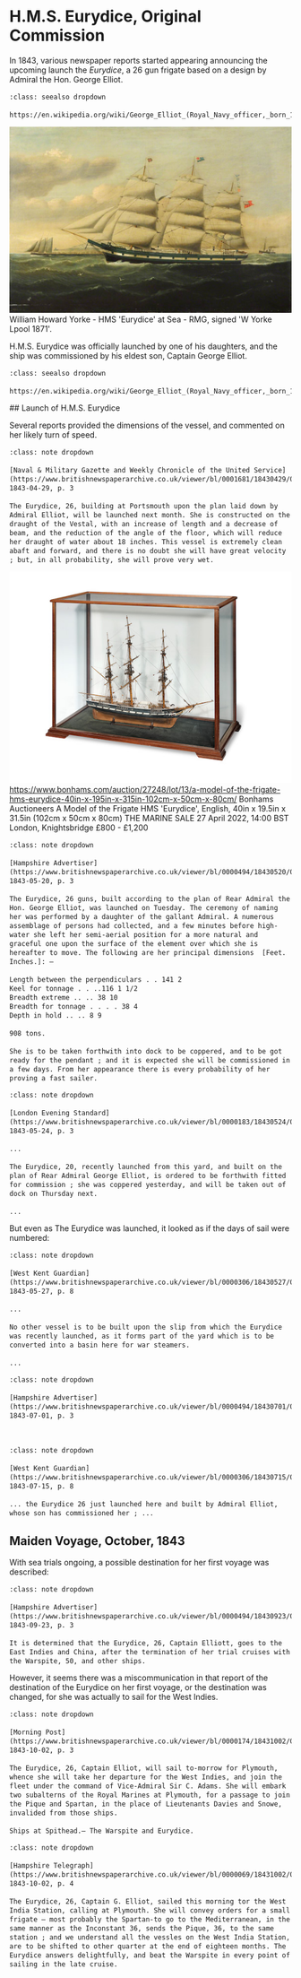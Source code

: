 # H.M.S. Eurydice, Original Commission

In 1843, various newspaper reports started appearing announcing the upcoming launch the *Eurydice*, a 26 gun frigate based on a design by Admiral the Hon. George Elliot.

```{admonition} Admiral the Hon. George Elliot
:class: seealso dropdown

https://en.wikipedia.org/wiki/George_Elliot_(Royal_Navy_officer,_born_1784)
```

![](../images/William_Howard_Yorke_-_HMS_Eurydice_at_Sea_-_RMG_BHC3331.jpg)
William Howard Yorke - HMS 'Eurydice' at Sea - RMG, signed 'W Yorke Lpool 1871'.

H.M.S. Eurydice was officially launched by one of his daughters, and the ship was commissioned by his eldest son, Captain George Elliot.

```{admonition} Captain George Elliot
:class: seealso dropdown

https://en.wikipedia.org/wiki/George_Elliot_(Royal_Navy_officer,_born_1813)
```

## Launch of H.M.S. Eurydice

Several reports provided the dimensions of the vessel, and commented on her likely turn of speed.


```{admonition} [The Eurydice, 26]
:class: note dropdown

[Naval & Military Gazette and Weekly Chronicle of the United Service](https://www.britishnewspaperarchive.co.uk/viewer/bl/0001681/18430429/016/0003), 1843-04-29, p. 3

The Eurydice, 26, building at Portsmouth upon the plan laid down by Admiral Elliot, will be launched next month. She is constructed on the draught of the Vestal, with an increase of length and a decrease of beam, and the reduction of the angle of the floor, which will reduce her draught of water about 18 inches. This vessel is extremely clean abaft and forward, and there is no doubt she will have great velocity ; but, in all probability, she will prove very wet.

```


![](../images/eurydice-model-bonhams.jpeg)
https://www.bonhams.com/auction/27248/lot/13/a-model-of-the-frigate-hms-eurydice-40in-x-195in-x-315in-102cm-x-50cm-x-80cm/
Bonhams Auctioneers
A Model of the Frigate HMS 'Eurydice', English,
40in x 19.5in x 31.5in (102cm x 50cm x 80cm)
THE MARINE SALE
27 April 2022, 14:00 BST
London, Knightsbridge
£800 - £1,200


```{admonition} The Portsmouth, Portsea and Gosport Herald, PORTSMOUTH, MAY 20.
:class: note dropdown

[Hampshire Advertiser](https://www.britishnewspaperarchive.co.uk/viewer/bl/0000494/18430520/018/0003), 1843-05-20, p. 3

The Eurydice, 26 guns, built according to the plan of Rear Admiral the Hon. George Elliot, was launched on Tuesday. The ceremony of naming her was performed by a daughter of the gallant Admiral. A numerous assemblage of persons had collected, and a few minutes before high-water she left her semi-aerial position for a more natural and graceful one upon the surface of the element over which she is hereafter to move. The following are her principal dimensions  [Feet. Inches.]: —

Length between the perpendiculars . . 141 2  
Keel for tonnage . . ..116 1 1/2  
Breadth extreme .. .. 38 10  
Breadth for tonnage . . . . 38 4  
Depth in hold .. .. 8 9  

908 tons.

She is to be taken forthwith into dock to be coppered, and to be got ready for the pendant ; and it is expected she will be commissioned in a few days. From her appearance there is every probability of her proving a fast sailer.

```



```{admonition} PORTSMOUTH, MAY 23 (from our private correspondent)
:class: note dropdown

[London Evening Standard](https://www.britishnewspaperarchive.co.uk/viewer/bl/0000183/18430524/031/0003), 1843-05-24, p. 3

...

The Eurydice, 20, recently launched from this yard, and built on the plan of Rear Admiral George Elliot, is ordered to be forthwith fitted for commission ; she was coppered yesterday, and will be taken out of dock on Thursday next.

...

```


But even as The Eurydice was launched, it looked as if the days of sail were numbered:


```{admonition} Portsmouth, May 25
:class: note dropdown

[West Kent Guardian](https://www.britishnewspaperarchive.co.uk/viewer/bl/0000306/18430527/022/0008), 1843-05-27, p. 8

...

No other vessel is to be built upon the slip from which the Eurydice was recently launched, as it forms part of the yard which is to be converted into a basin here for war steamers.

...

```



```{admonition} The Eurydice, 26, has been commissioned by Capt. Elliot, a son of the gallant Admiral, upon whose lines she has been built. She will be fitted out with despatch, to test her qualities.
:class: note dropdown

[Hampshire Advertiser](https://www.britishnewspaperarchive.co.uk/viewer/bl/0000494/18430701/017/0003), 1843-07-01, p. 3



```



```{admonition} Portsmouth, July 13.
:class: note dropdown

[West Kent Guardian](https://www.britishnewspaperarchive.co.uk/viewer/bl/0000306/18430715/023/0008), 1843-07-15, p. 8

... the Eurydice 26 just launched here and built by Admiral Elliot, whose son has commissioned her ; ...

```


## Maiden Voyage, October, 1843

With sea trials ongoing, a possible destination for her first voyage was described:


```{admonition} Portsmouth, Sept. 23
:class: note dropdown

[Hampshire Advertiser](https://www.britishnewspaperarchive.co.uk/viewer/bl/0000494/18430923/024/0003), 1843-09-23, p. 3

It is determined that the Eurydice, 26, Captain Elliott, goes to the East Indies and China, after the termination of her trial cruises with the Warspite, 50, and other ships.

```


However, it seems there was a miscommunication in that report of the destination of the Eurydice on her first voyage, or the destination was changed, for she was actually to sail for the West Indies.


```{admonition} Naval Intelligence (From our Correspondent)
:class: note dropdown

[Morning Post](https://www.britishnewspaperarchive.co.uk/viewer/bl/0000174/18431002/019/0003), 1843-10-02, p. 3

The Eurydice, 26, Captain Elliot, will sail to-morrow for Plymouth, whence she will take her departure for the West Indies, and join the fleet under the command of Vice-Admiral Sir C. Adams. She will embark two subalterns of the Royal Marines at Plymouth, for a passage to join the Pique and Spartan, in the place of Lieutenants Davies and Snowe, invalided from those ships.

Ships at Spithead.— The Warspite and Eurydice.

```



```{admonition} PORTSMOUTH, SATURDAY, SEPTEMBER 30, 1843.
:class: note dropdown

[Hampshire Telegraph](https://www.britishnewspaperarchive.co.uk/viewer/bl/0000069/18431002/023/0004), 1843-10-02, p. 4

The Eurydice, 26, Captain G. Elliot, sailed this morning tor the West India Station, calling at Plymouth. She will convey orders for a small frigate — most probably the Spartan-to go to the Mediterranean, in the same manner as the Inconstant 36, sends the Pique, 36, to the same station ; and we understand all the vessles on the West India Station, are to be shifted to other quarter at the end of eighteen months. The Eurydice answers delightfully, and beat the Warspite in every point of sailing in the late cruise.

```
